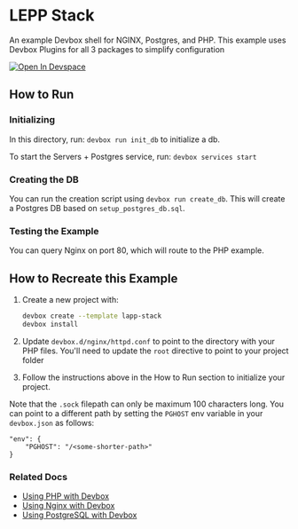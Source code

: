 # LEPP Stack

An example Devbox shell for NGINX, Postgres, and PHP. This example uses Devbox Plugins for all 3 packages to simplify configuration

[![Open In Devspace](https://www.jetify.com/img/devbox/open-in-devspace.svg)](https://auth.jetify.com/devspace/templates/lepp-stack)

## How to Run

### Initializing

In this directory, run: `devbox run init_db` to initialize a db.

To start the Servers + Postgres service, run: `devbox services start`

### Creating the DB

You can run the creation script using `devbox run create_db`. This will create a Postgres DB based on `setup_postgres_db.sql`.

### Testing the Example

You can query Nginx on port 80, which will route to the PHP example.

## How to Recreate this Example

1. Create a new project with:
   ```bash
   devbox create --template lapp-stack
   devbox install
   ```

2. Update `devbox.d/nginx/httpd.conf` to point to the directory with your PHP files. You'll need to update the `root` directive to point to your project folder
3. Follow the instructions above in the How to Run section to initialize your project.

Note that the `.sock` filepath can only be maximum 100 characters long. You can point to a different path by setting the `PGHOST` env variable in your `devbox.json` as follows:

```
"env": {
    "PGHOST": "/<some-shorter-path>"
}
```

### Related Docs

* [Using PHP with Devbox](https://www.jetify.com/devbox/docs/devbox_examples/languages/php/)
* [Using Nginx with Devbox](https://www.jetify.com/devbox/docs/devbox_examples/servers/nginx/)
* [Using PostgreSQL with Devbox](https://www.jetify.com/devbox/docs/devbox_examples/databases/postgres/)
